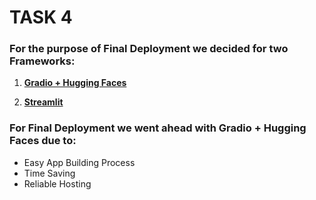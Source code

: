 # TASK 4

### For the purpose of Final Deployment we decided for two Frameworks:

1. [**Gradio + Hugging Faces**](https://github.com/OmdenaAI/bengaluru-india-improve-sorting-segregation/tree/main/src/tasks/Task-4%20-%20Model-Deployment-Testing/Gradio%2BHF%20Deployments)

2. [**Streamlit**](https://github.com/OmdenaAI/bengaluru-india-improve-sorting-segregation/tree/main/src/tasks/Task-4%20-%20Model-Deployment-Testing/streamlit)

### For Final Deployment we went ahead with **Gradio + Hugging Faces** due to:

- Easy App Building Process
- Time Saving
- Reliable Hosting


